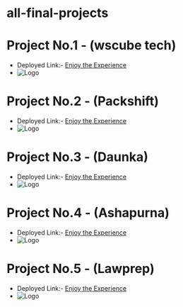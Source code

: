 # all-final-projects

# Project No.1 - (wscube tech)

 - Deployed Link:- [Enjoy the Experience](https://ws-educational-clone.netlify.app/)
- ![Logo](https://images2.imgbox.com/ab/3e/4UXp4fGK_o.jpg)

# Project No.2 - (Packshift)
 - Deployed Link:- [Enjoy the Experience](https://packshift-clone.netlify.app/)
- ![Logo](https://thumbs2.imgbox.com/9a/62/Wr5spcsg_t.jpg)
# Project No.3 - (Daunka)
 - Deployed Link:- [Enjoy the Experience](https://tailwind-with-figma-daunka.netlify.app/)
- ![Logo](https://thumbs2.imgbox.com/ec/a2/UcOHjXne_t.jpg)
# Project No.4 - (Ashapurna)
 - Deployed Link:- [Enjoy the Experience](https://bootstrap-design-ashapurna.netlify.app/)
- ![Logo](https://thumbs2.imgbox.com/66/af/zFAucJuM_t.jpg)
# Project No.5 - (Lawprep)
 - Deployed Link:- [Enjoy the Experience](https://tailwind-design-lawprep-educational.netlify.app/)
- ![Logo](https://thumbs2.imgbox.com/02/b4/bK1pJk43_t.jpg)




